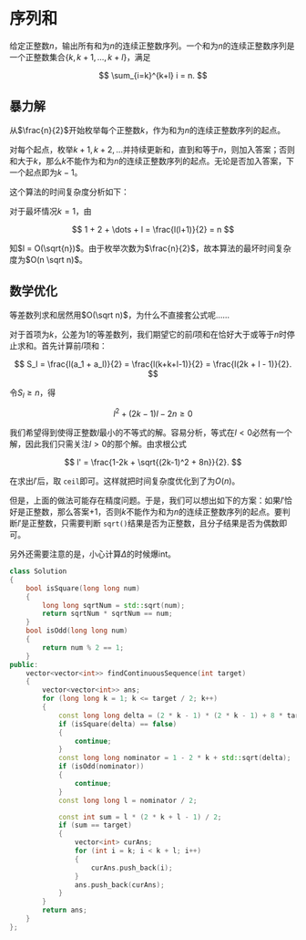 # 序列和

给定正整数$n$，输出所有和为$n$的连续正整数序列。一个和为$n$的连续正整数序列是一个正整数集合$\{k, k+1, \dots, k+l\}$，满足

$$
\sum_{i=k}^{k+l} i = n.
$$

## 暴力解

从$\frac{n}{2}$开始枚举每个正整数$k$，作为和为$n$的连续正整数序列的起点。

对每个起点，枚举$k+1, k+2, \dots$并持续更新和，直到和等于$n$，则加入答案；否则和大于$k$，那么$k$不能作为和为$n$的连续正整数序列的起点。无论是否加入答案，下一个起点即为$k-1$。

这个算法的时间复杂度分析如下：

对于最坏情况$k=1$，由

$$
1 + 2 + \dots + l = \frac{l(l+1)}{2} = n
$$

知$l = O(\sqrt{n})$。由于枚举次数为$\frac{n}{2}$，故本算法的最坏时间复杂度为$O(n \sqrt n)$。

## 数学优化

等差数列求和居然用$O(\sqrt n)$，为什么不直接套公式呢……

对于首项为$k$，公差为$1$的等差数列，我们期望它的前$l$项和在恰好大于或等于$n$时停止求和。首先计算前$l$项和：

$$
S_l = \frac{l(a_1 + a_l)}{2} = \frac{l(k+k+l-1)}{2} = \frac{l(2k + l - 1)}{2}.
$$

令$S_l \geq n$，得

$$
l^2 + (2k - 1)l - 2n \geq 0
$$

我们希望得到使得正整数$l$最小的不等式的解。容易分析，等式在$l < 0$必然有一个解，因此我们只需关注$l > 0$的那个解。由求根公式

$$
l' = \frac{1-2k + \sqrt{(2k-1)^2 + 8n}}{2}.
$$

在求出$l'$后，取 `ceil`即可。这样就把时间复杂度优化到了为$O(n)$。

但是，上面的做法可能存在精度问题。于是，我们可以想出如下的方案：如果$l'$恰好是正整数，那么答案+1，否则$k$不能作为和为$n$的连续正整数序列的起点。要判断$l'$是正整数，只需要判断 `sqrt()`结果是否为正整数，且分子结果是否为偶数即可。

另外还需要注意的是，小心计算$\Delta$的时候爆int。

```cpp
class Solution
{
    bool isSquare(long long num)
    {
        long long sqrtNum = std::sqrt(num);
        return sqrtNum * sqrtNum == num;
    }
    bool isOdd(long long num)
    {
        return num % 2 == 1;
    }
public:
    vector<vector<int>> findContinuousSequence(int target)
    {
        vector<vector<int>> ans;
        for (long long k = 1; k <= target / 2; k++)
        {
            const long long delta = (2 * k - 1) * (2 * k - 1) + 8 * target;
            if (isSquare(delta) == false)
            {
                continue;
            }
            const long long nominator = 1 - 2 * k + std::sqrt(delta);
            if (isOdd(nominator))
            {
                continue;
            }
            const long long l = nominator / 2;

            const int sum = l * (2 * k + l - 1) / 2;
            if (sum == target)
            {
                vector<int> curAns;
                for (int i = k; i < k + l; i++)
                {
                    curAns.push_back(i);
                }
                ans.push_back(curAns);
            }
        }
        return ans;
    }
};
```
